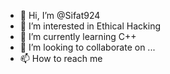 - 👋 Hi, I’m @Sifat924
- 👀 I’m interested in Ethical Hacking
- 🌱 I’m currently learning C++
- 💞️ I’m looking to collaborate on ...
- 📫 How to reach me 

<!---
Sifat924/Sifat924 is a ✨ special ✨ repository because its `README.md` (this file) appears on your GitHub profile.
You can click the Preview link to take a look at your changes.
--->

